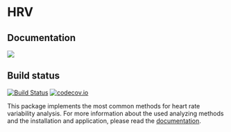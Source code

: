 # HRV

## Documentation
[![](https://img.shields.io/badge/docs-dev-blue.svg)](https://LiScI-Lab.github.io/HRV.jl/dev/introduction)

## Build status
[![Build Status](https://travis-ci.org/LiScI-Lab/HRV.jl.svg?branch=master)](https://travis-ci.org/LiScI-Lab/HRV.jl)
[![codecov.io](http://codecov.io/github/LiScI-Lab/HRV.jl/coverage.svg?branch=master)](http://codecov.io/github/LiScI-Lab/HRV.jl?branch=master)

This package implements the most common methods for heart rate variability analysis. For more information about the used analyzing methods and the installation and application, please read the [documentation](https://LiScI-Lab.github.io/HRV.jl/dev/introduction).

